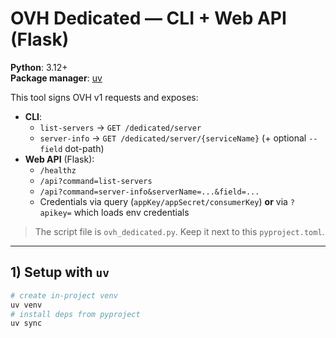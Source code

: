 # OVH Dedicated — CLI + Web API (Flask)

**Python**: 3.12+  
**Package manager**: [uv](https://github.com/astral-sh/uv)

This tool signs OVH v1 requests and exposes:
- **CLI**:
  - `list-servers` → `GET /dedicated/server`
  - `server-info` → `GET /dedicated/server/{serviceName}` (+ optional `--field` dot-path)
- **Web API** (Flask):
  - `/healthz`
  - `/api?command=list-servers`
  - `/api?command=server-info&serverName=...&field=...`
  - Credentials via query (`appKey/appSecret/consumerKey`) **or** via `?apikey=` which loads env credentials

> The script file is `ovh_dedicated.py`. Keep it next to this `pyproject.toml`.

---

## 1) Setup with `uv`

```bash
# create in-project venv
uv venv
# install deps from pyproject
uv sync

